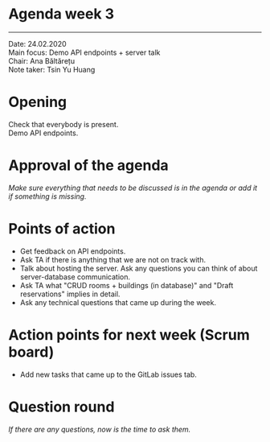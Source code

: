 # Agenda week 3
---

Date:           24.02.2020\
Main focus:     Demo API endpoints + server talk\
Chair:          Ana Băltărețu\
Note taker:     Tsin Yu Huang

# Opening
Check that everybody is present.\
Demo API endpoints.

# Approval of the agenda
*Make sure everything that needs to be discussed is in the agenda or add it if something is missing.*

# Points of action
 - Get feedback on API endpoints.
 - Ask TA if there is anything that we are not on track with.
 - Talk about hosting the server. Ask any questions you can think of about server-database communication.
 - Ask TA what "CRUD rooms + buildings (in database)" and "Draft reservations" implies in detail.
 - Ask any technical questions that came up during the week.

# Action points for next week (Scrum board)
 - Add new tasks that came up to the GitLab issues tab.

# Question round
*If there are any questions, now is the time to ask them.*

